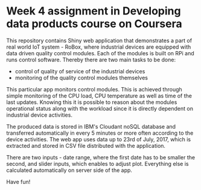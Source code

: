 # Week  4 assignment in Developing data products course on Coursera

This repository contains Shiny web application that demonstrates a part of real world IoT system - RoBox, where industrial devices are equipped with data driven quality control modules. Each of the modules is built on RPi and runs control software. Thereby there are two main tasks to be done:
* control of quality of service of the industrial devices
* monitoring of the quality control modules themselves

This particular app monitors control modules. This is achieved through simple monitoring of the CPU load, CPU temperature as well as time of the last updates. Knowing this it is possible to reason about the modules operational status along with the workload since it is directly dependent on industrial device activities. 

The produced data is stored in IBM's Cloudant noSQL database and transferred automatically in every 5 minutes or more often according to the device activities. The web app uses data up to 23rd of July, 2017, which is extracted and stored in CSV file distributed with the application. 

There are two inputs - date range, where the first date has to be smaller the second, and slider inputs, which enables to adjust plot. Everything else is calculated automatically on server side of the app. 

Have fun!
